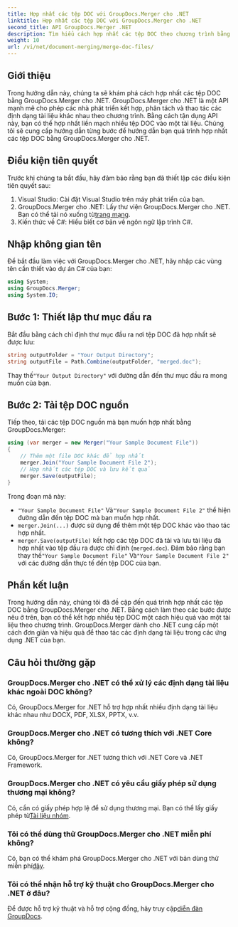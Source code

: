 ```yaml
---
title: Hợp nhất các tệp DOC với GroupDocs.Merger cho .NET
linktitle: Hợp nhất các tệp DOC với GroupDocs.Merger cho .NET
second_title: API GroupDocs.Merger .NET
description: Tìm hiểu cách hợp nhất các tệp DOC theo chương trình bằng GroupDocs.Merger cho .NET. Làm theo hướng dẫn từng bước của chúng tôi để kết hợp liền mạch nhiều tài liệu thành một.
weight: 10
url: /vi/net/document-merging/merge-doc-files/
---
```

## Giới thiệu
Trong hướng dẫn này, chúng ta sẽ khám phá cách hợp nhất các tệp DOC bằng GroupDocs.Merger cho .NET. GroupDocs.Merger cho .NET là một API mạnh mẽ cho phép các nhà phát triển kết hợp, phân tách và thao tác các định dạng tài liệu khác nhau theo chương trình. Bằng cách tận dụng API này, bạn có thể hợp nhất liền mạch nhiều tệp DOC vào một tài liệu. Chúng tôi sẽ cung cấp hướng dẫn từng bước để hướng dẫn bạn quá trình hợp nhất các tệp DOC bằng GroupDocs.Merger cho .NET.
## Điều kiện tiên quyết
Trước khi chúng ta bắt đầu, hãy đảm bảo rằng bạn đã thiết lập các điều kiện tiên quyết sau:
1. Visual Studio: Cài đặt Visual Studio trên máy phát triển của bạn.
2.  GroupDocs.Merger cho .NET: Lấy thư viện GroupDocs.Merger cho .NET. Bạn có thể tải nó xuống từ[trang mạng](https://releases.groupdocs.com/merger/net/).
3. Kiến thức về C#: Hiểu biết cơ bản về ngôn ngữ lập trình C#.
## Nhập không gian tên
Để bắt đầu làm việc với GroupDocs.Merger cho .NET, hãy nhập các vùng tên cần thiết vào dự án C# của bạn:
```csharp
using System; 
using GroupDocs.Merger;
using System.IO;
```
## Bước 1: Thiết lập thư mục đầu ra
Bắt đầu bằng cách chỉ định thư mục đầu ra nơi tệp DOC đã hợp nhất sẽ được lưu:
```csharp
string outputFolder = "Your Output Directory";
string outputFile = Path.Combine(outputFolder, "merged.doc");
```
 Thay thế`"Your Output Directory"` với đường dẫn đến thư mục đầu ra mong muốn của bạn.
## Bước 2: Tải tệp DOC nguồn
Tiếp theo, tải các tệp DOC nguồn mà bạn muốn hợp nhất bằng GroupDocs.Merger:
```csharp
using (var merger = new Merger("Your Sample Document File"))
{
    // Thêm một file DOC khác để hợp nhất
    merger.Join("Your Sample Document File 2");
    // Hợp nhất các tệp DOC và lưu kết quả
    merger.Save(outputFile);
}
```
Trong đoạn mã này:
- `"Your Sample Document File"` Và`"Your Sample Document File 2"` thể hiện đường dẫn đến tệp DOC mà bạn muốn hợp nhất.
- `merger.Join(...)` được sử dụng để thêm một tệp DOC khác vào thao tác hợp nhất.
- `merger.Save(outputFile)` kết hợp các tệp DOC đã tải và lưu tài liệu đã hợp nhất vào tệp đầu ra được chỉ định (`merged.doc`).
 Đảm bảo rằng bạn thay thế`"Your Sample Document File"` Và`"Your Sample Document File 2"` với các đường dẫn thực tế đến tệp DOC của bạn.
## Phần kết luận
Trong hướng dẫn này, chúng tôi đã đề cập đến quá trình hợp nhất các tệp DOC bằng GroupDocs.Merger cho .NET. Bằng cách làm theo các bước được nêu ở trên, bạn có thể kết hợp nhiều tệp DOC một cách hiệu quả vào một tài liệu theo chương trình. GroupDocs.Merger dành cho .NET cung cấp một cách đơn giản và hiệu quả để thao tác các định dạng tài liệu trong các ứng dụng .NET của bạn.

## Câu hỏi thường gặp
### GroupDocs.Merger cho .NET có thể xử lý các định dạng tài liệu khác ngoài DOC không?
Có, GroupDocs.Merger for .NET hỗ trợ hợp nhất nhiều định dạng tài liệu khác nhau như DOCX, PDF, XLSX, PPTX, v.v.
### GroupDocs.Merger cho .NET có tương thích với .NET Core không?
Có, GroupDocs.Merger for .NET tương thích với .NET Core và .NET Framework.
### GroupDocs.Merger cho .NET có yêu cầu giấy phép sử dụng thương mại không?
 Có, cần có giấy phép hợp lệ để sử dụng thương mại. Bạn có thể lấy giấy phép từ[Tài liệu nhóm](https://purchase.groupdocs.com/buy).
### Tôi có thể dùng thử GroupDocs.Merger cho .NET miễn phí không?
 Có, bạn có thể khám phá GroupDocs.Merger cho .NET với bản dùng thử miễn phí[đây](https://releases.groupdocs.com/).
### Tôi có thể nhận hỗ trợ kỹ thuật cho GroupDocs.Merger cho .NET ở đâu?
 Để được hỗ trợ kỹ thuật và hỗ trợ cộng đồng, hãy truy cập[diễn đàn GroupDocs](https://forum.groupdocs.com/c/merger/32).
